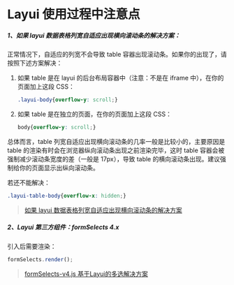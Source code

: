 # Layui 使用过程中注意点

##### 1、如果 layui 数据表格列宽自适应出现横向滚动条的解决方案：

正常情况下，自适应的列宽不会导致 table 容器出现滚动条。如果你的出现了，请按照下述方案解决：

1. 如果 table 是在 layui 的后台布局容器中（注意：不是在 iframe 中），在你的页面加上这段 CSS：

   ```css
   .layui-body{overflow-y: scroll;}
   ```

2. 如果 table 是在独立的页面，在你的页面加上这段 CSS：

   ```css
   body{overflow-y: scroll;}
   ```

总体而言，table 列宽自适应出现横向滚动条的几率一般是比较小的，主要原因是 table 的渲染有时会在浏览器纵向滚动条出现之前渲染完毕，这时 table 容器会被强制减少滚动条宽度的差（一般是 17px），导致 table 的横向滚动条出现。建议强制给你的页面显示出纵向滚动条。

若还不能解决：

```css
.layui-table-body{overflow-x: hidden;}
```

> [如果 layui 数据表格列宽自适应出现横向滚动条的解决方案](<https://fly.layui.com/jie/18737/>)



##### 2、Layui 第三方组件：formSelects 4.x

引入后需要渲染：

```js
formSelects.render();
```

> [formSelects-v4.js 基于Layui的多选解决方案](https://hnzzmsf.github.io/example/example_v4.html)